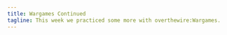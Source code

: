 ```yaml
---
title: Wargames Continued
tagline: This week we practiced some more with overthewire:Wargames.
---
```

